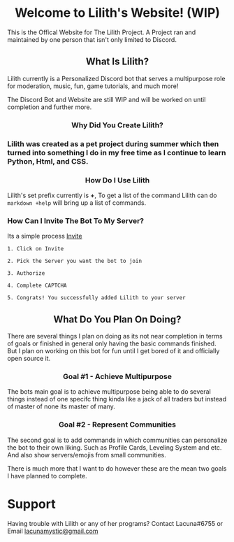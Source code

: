<h1 align=center>Welcome to Lilith's Website! (WIP)</h1>

This is the Offical Website for The Lilith Project. A Project ran and maintained by one person that isn't only limited to Discord. 

<h2 align=center>What Is Lilith?</h2>

Lilith currently is a Personalized Discord bot that serves a multipurpose role for moderation, music, fun, game tutorials, and much more!

The Discord Bot and Website are still WIP and will be worked on until completion and further more.

<h3 align=center>Why Did You Create Lilith?<h3>

Lilith was created as a pet project during summer which then turned into something I do in my free time as I continue to learn Python, Html, and CSS.

<h3 align=center>How Do I Use Lilith</h3>

Lilith's set prefix currently is **+**,
To get a list of the command Lilith can do ```markdown +help``` will bring up a list of commands.

### How Can I Invite The Bot To My Server?

Its a simple process [Invite](https://discord.com/api/oauth2/authorize?client_id=734874312972042250&permissions=8&scope=bot)

```
1. Click on Invite 

2. Pick the Server you want the bot to join

3. Authorize

4. Complete CAPTCHA 

5. Congrats! You successfully added Lilith to your server

```
<h2 align=center>What Do You Plan On Doing?</h2>
There are several things I plan on doing as its not near completion in terms of goals or finished in general only having the basic commands finished. But I plan on working on this bot for fun until I get bored of it and officially open source it.

<h3 align=center> Goal #1 - Achieve Multipurpose</h3>

The bots main goal is to achieve multipurpose being able to do several things instead of one specifc thing kinda like a jack of all traders but instead of master of none its master of many.

<h3 align=center> Goal #2 - Represent Communities</h3>

The second goal is to add commands in which communities can personalize the bot to their own liking. Such as Profile Cards, Leveling System and etc. And also show servers/emojis from small communities.

There is much more that I want to do however these are the mean two goals I have planned to complete.

# Support

Having trouble with Lilith or any of her programs? Contact Lacuna#6755 or Email lacunamystic@gmail.com
